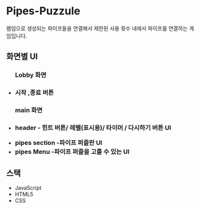 # Pipes-Puzzule
램덤으로 생성되는 파이프들을 연결해서 제한된 사용 횟수 내에서 파이프를 연결하는 게임입니다.

<H2> 화면별  UI</H2>
<ul>
    <H3>Lobby 화면<H3>
    <li>시작 ,종료 버튼</li>
    <H3>main 화면<H3>
    <li><p>header - 힌트 버튼/ 레벨(표시용)/ 타이머 / 다시하기 버튼  UI</p></li>
    <li>pipes section -파이프 퍼즐판  UI</li>
    <li>pipes Menu -파이프 퍼즐을 고를 수 있는 UI</li>
</ul>

<H2>스택</H2>
<ul>
  <li>JavaScript</li>
  <li>HTML5</li>
  <li>CSS</li>
</ul>



